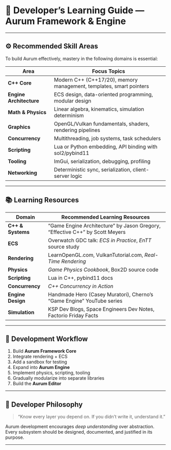 ﻿# 🧰 Developer’s Learning Guide — Aurum Framework & Engine

---

## ⚙️ Recommended Skill Areas

To build Aurum effectively, mastery in the following domains is essential:

| Area | Focus Topics |
|-------|---------------|
| **C++ Core** | Modern C++ (C++17/20), memory management, templates, smart pointers |
| **Engine Architecture** | ECS design, data-oriented programming, modular design |
| **Math & Physics** | Linear algebra, kinematics, simulation determinism |
| **Graphics** | OpenGL/Vulkan fundamentals, shaders, rendering pipelines |
| **Concurrency** | Multithreading, job systems, task schedulers |
| **Scripting** | Lua or Python embedding, API binding with sol2/pybind11 |
| **Tooling** | ImGui, serialization, debugging, profiling |
| **Networking** | Deterministic sync, serialization, client-server logic |

---

## 📚 Learning Resources

| Domain | Recommended Learning Resources |
|--------|--------------------------------|
| **C++ & Systems** | “Game Engine Architecture” by Jason Gregory, “Effective C++” by Scott Meyers |
| **ECS** | Overwatch GDC talk: *ECS in Practice*, *EnTT* source study |
| **Rendering** | LearnOpenGL.com, VulkanTutorial.com, *Real-Time Rendering* |
| **Physics** | *Game Physics Cookbook*, Box2D source code |
| **Scripting** | Lua in C++, pybind11 docs |
| **Concurrency** | *C++ Concurrency in Action* |
| **Engine Design** | Handmade Hero (Casey Muratori), Cherno’s “Game Engine” YouTube series |
| **Simulation** | KSP Dev Blogs, Space Engineers Dev Notes, Factorio Friday Facts |

---

## 🧩 Development Workflow

1. Build **Aurum Framework Core**
2. Integrate rendering + ECS
3. Add a sandbox for testing
4. Expand into **Aurum Engine**
5. Implement physics, scripting, tooling
6. Gradually modularize into separate libraries
7. Build the **Aurum Editor**

---

## 🧠 Developer Philosophy

> “Know every layer you depend on. If you didn’t write it, understand it.”

Aurum development encourages *deep understanding* over abstraction.  
Every subsystem should be designed, documented, and justified in its purpose.

---
